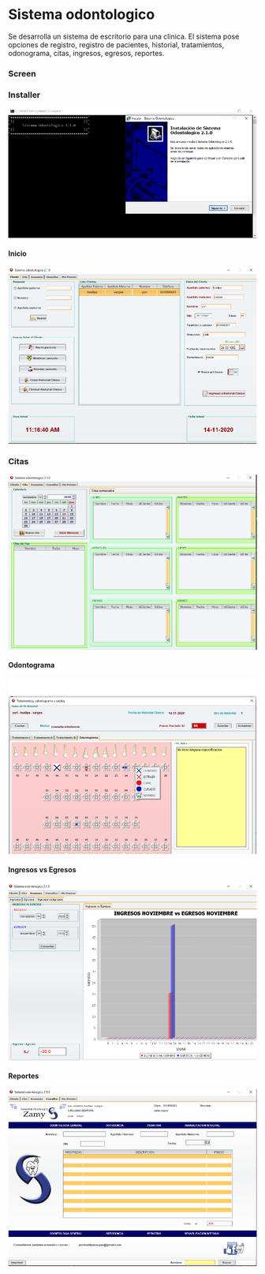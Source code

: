 
# Sistema odontologico
Se desarrolla un sistema de escritorio para una clinica. El sistema pose opciones de registro, registro de pacientes, historial, tratamientos, odonograma, citas, ingresos, egresos, reportes. 

### Screen

### Installer
<img src="./imagenes/installer.PNG">

#### Inicio
<img src="./imagenes/inicio.PNG">

### Citas
<img src="./imagenes/citas.PNG">

#### Odontograma
<img src="./imagenes/tratamiento.PNG">

#### Ingresos vs Egresos
<img src="./imagenes/eco.PNG">

#### Reportes
<img src="./imagenes/boleta.PNG">
